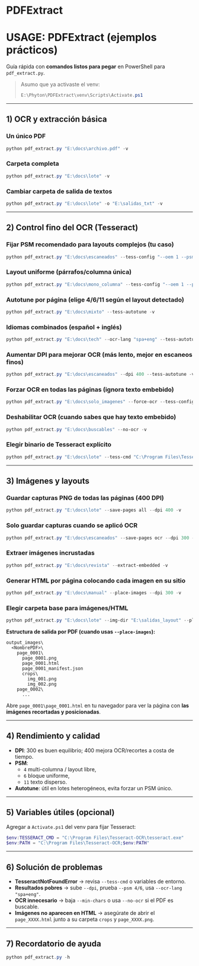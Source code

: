 # PDFExtract
# USAGE: PDFExtract (ejemplos prácticos)

Guía rápida con **comandos listos para pegar** en PowerShell para `pdf_extract.py`.

> Asumo que ya activaste el venv:
> ```powershell
> E:\Phyton\PDFExtract\venv\Scripts\Activate.ps1
> ```

---

## 1) OCR y extracción básica

### Un único PDF
```powershell
python pdf_extract.py "E:\docs\archivo.pdf" -v
```

### Carpeta completa
```powershell
python pdf_extract.py "E:\docs\lote" -v
```

### Cambiar carpeta de salida de textos
```powershell
python pdf_extract.py "E:\docs\lote" -o "E:\salidas_txt" -v
```

---

## 2) Control fino del OCR (Tesseract)

### Fijar PSM recomendado para layouts complejos (tu caso)
```powershell
python pdf_extract.py "E:\docs\escaneados" --tess-config "--oem 1 --psm 4" -v
```

### Layout uniforme (párrafos/columna única)
```powershell
python pdf_extract.py "E:\docs\mono_columna" --tess-config "--oem 1 --psm 6" -v
```

### Autotune por página (elige 4/6/11 según el layout detectado)
```powershell
python pdf_extract.py "E:\docs\mixto" --tess-autotune -v
```

### Idiomas combinados (español + inglés)
```powershell
python pdf_extract.py "E:\docs\tech" --ocr-lang "spa+eng" --tess-autotune -v
```

### Aumentar DPI para mejorar OCR (más lento, mejor en escaneos finos)
```powershell
python pdf_extract.py "E:\docs\escaneados" --dpi 400 --tess-autotune -v
```

### Forzar OCR en todas las páginas (ignora texto embebido)
```powershell
python pdf_extract.py "E:\docs\solo_imagenes" --force-ocr --tess-config "--oem 1 --psm 4" -v
```

### Deshabilitar OCR (cuando sabes que hay texto embebido)
```powershell
python pdf_extract.py "E:\docs\buscables" --no-ocr -v
```

### Elegir binario de Tesseract explícito
```powershell
python pdf_extract.py "E:\docs\lote" --tess-cmd "C:\Program Files\Tesseract-OCR\tesseract.exe" -v
```

---

## 3) Imágenes y layouts

### Guardar capturas PNG de todas las páginas (400 DPI)
```powershell
python pdf_extract.py "E:\docs\lote" --save-pages all --dpi 400 -v
```

### Solo guardar capturas cuando se aplicó OCR
```powershell
python pdf_extract.py "E:\docs\escaneados" --save-pages ocr --dpi 300 -v
```

### Extraer imágenes incrustadas
```powershell
python pdf_extract.py "E:\docs\revista" --extract-embedded -v
```

### Generar HTML por página colocando cada imagen en su sitio
```powershell
python pdf_extract.py "E:\docs\manual" --place-images --dpi 300 -v
```

### Elegir carpeta base para imágenes/HTML
```powershell
python pdf_extract.py "E:\docs\lote" --img-dir "E:\salidas_layout" --place-images --extract-embedded --dpi 300 -v
```

**Estructura de salida por PDF (cuando usas `--place-images`):**
```
output_images\
  <NombrePDF>\
    page_0001\
      page_0001.png
      page_0001.html
      page_0001_manifest.json
      crops\
        img_001.png
        img_002.png
    page_0002\
      ...
```

Abre `page_0001\page_0001.html` en tu navegador para ver la página con **las imágenes recortadas y posicionadas**.

---

## 4) Rendimiento y calidad

- **DPI**: 300 es buen equilibrio; 400 mejora OCR/recortes a costa de tiempo.
- **PSM**: 
  - `4` multi-columna / layout libre, 
  - `6` bloque uniforme, 
  - `11` texto disperso.
- **Autotune**: útil en lotes heterogéneos, evita forzar un PSM único.

---

## 5) Variables útiles (opcional)

Agregar a `Activate.ps1` del venv para fijar Tesseract:
```powershell
$env:TESSERACT_CMD = "C:\Program Files\Tesseract-OCR\tesseract.exe"
$env:PATH = "C:\Program Files\Tesseract-OCR;$env:PATH"
```

---

## 6) Solución de problemas
- **TesseractNotFoundError** → revisa `--tess-cmd` o variables de entorno.
- **Resultados pobres** → sube `--dpi`, prueba `--psm 4/6`, usa `--ocr-lang "spa+eng"`.
- **OCR innecesario** → baja `--min-chars` o usa `--no-ocr` si el PDF es buscable.
- **Imágenes no aparecen en HTML** → asegúrate de abrir el `page_XXXX.html` junto a su carpeta `crops` y `page_XXXX.png`.

---

## 7) Recordatorio de ayuda
```powershell
python pdf_extract.py -h
```

